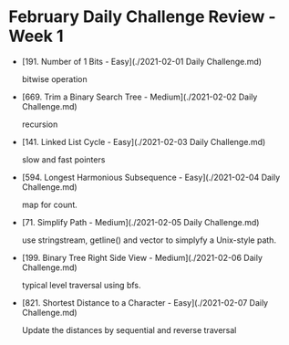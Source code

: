 # February Daily Challenge Review - Week 1

* [191. Number of 1 Bits - Easy](./2021-02-01 Daily Challenge.md)

  bitwise operation

* [669. Trim a Binary Search Tree - Medium](./2021-02-02 Daily Challenge.md)

  recursion


* [141. Linked List Cycle - Easy](./2021-02-03 Daily Challenge.md)

  slow and fast pointers

* [594. Longest Harmonious Subsequence - Easy](./2021-02-04 Daily Challenge.md)

  map for count.

* [71. Simplify Path - Medium](./2021-02-05 Daily Challenge.md)

  use stringstream, getline() and vector to simplyfy a Unix-style path.

* [199. Binary Tree Right Side View - Medium](./2021-02-06 Daily Challenge.md)

  typical level traversal using bfs.

* [821. Shortest Distance to a Character - Easy](./2021-02-07 Daily Challenge.md)

  Update the distances by sequential and reverse traversal